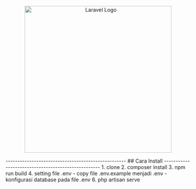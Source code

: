 <p align="center"><a href="https://laravel.com" target="_blank"><img src="https://raw.githubusercontent.com/laravel/art/master/logo-lockup/5%20SVG/2%20CMYK/1%20Full%20Color/laravel-logolockup-cmyk-red.svg" width="400" alt="Laravel Logo"></a></p>
---------------------------------------------------
## Cara Install
---------------------------------------------------
1. clone
2. composer install
3. npm run build
4. setting file .env
    - copy file .env.example menjadi .env
    - konfigurasi database pada file .env
6. php artisan serve
